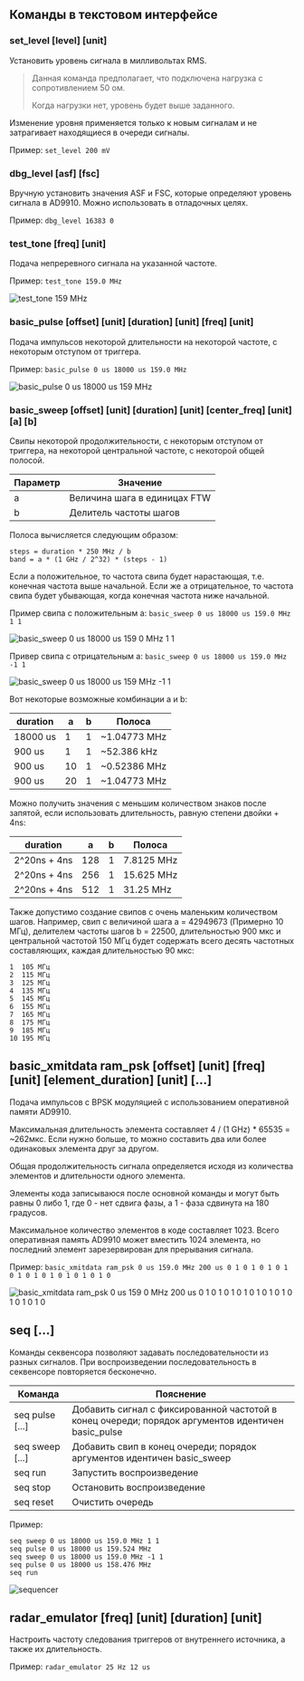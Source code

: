 ## Команды в текстовом интерфейсе

### set_level [level] [unit]

Установить уровень сигнала в милливольтах RMS.

> Данная команда предполагает, что подключена нагрузка с сопротивлением 50 ом.
>
> Когда нагрузки нет, уровень будет выше заданного.

Изменение уровня применяется только к новым сигналам и не затрагивает находящиеся в очереди сигналы.

Пример: `set_level 200 mV`

### dbg_level [asf] [fsc]

Вручную установить значения ASF и FSC, которые определяют уровень сигнала в AD9910. Можно использовать в отладочных целях.

Пример: `dbg_level 16383 0`

### test_tone [freq] [unit]

Подача непреревного сигнала на указанной частоте.

Пример: `test_tone 159.0 MHz`

![test_tone 159 MHz](https://github.com/AXKuhta/stm32_ad9910/assets/11133304/b8247705-0dce-4c52-bee0-04f8d200ca63)

### basic_pulse [offset] [unit] [duration] [unit] [freq] [unit]

Подача импульсов некоторой длительности на некоторой частоте, с некоторым отступом от триггера.

Пример: `basic_pulse 0 us 18000 us 159.0 MHz`

![basic_pulse 0 us 18000 us 159 MHz](https://github.com/AXKuhta/stm32_ad9910/assets/11133304/811c9247-69cc-470e-939c-28d8a6da24cb)

### basic_sweep [offset] [unit] [duration] [unit] [center_freq] [unit] [a] [b]

Свипы некоторой продолжительности, с некоторым отступом от триггера, на некоторой центральной частоте, с некоторой общей полосой.

|Параметр|Значение|
|---|---|
|a|Величина шага в единицах FTW|
|b|Делитель частоты шагов|

Полоса вычисляется следующим образом:

```
steps = duration * 250 MHz / b
band = a * (1 GHz / 2^32) * (steps - 1)
```

Если a положительное, то частота свипа будет нарастающая, т.е. конечная частота выше начальной. Если же a отрицательное, то частота свипа будет убывающая, когда конечная частота ниже начальной.

Пример свипа с положительным a: `basic_sweep 0 us 18000 us 159.0 MHz 1 1`

![basic_sweep 0 us 18000 us 159 0 MHz 1 1](https://github.com/AXKuhta/stm32_ad9910/assets/11133304/42b9fbb8-24d8-41ef-bb70-10d8a34ef350)

Привер свипа с отрицательным a: `basic_sweep 0 us 18000 us 159.0 MHz -1 1`

![basic_sweep 0 us 18000 us 159 MHz -1 1](https://github.com/AXKuhta/stm32_ad9910/assets/11133304/dad0410a-4e60-432f-98e3-4a42e0b2e1b7)

Вот некоторые возможные комбинации a и b:

|duration|a|b|Полоса|
|---|---|---|---|
|18000 us|1|1|~1.04773 MHz|
|900 us|1|1|~52.386 kHz|
|900 us|10|1|~0.52386 MHz|
|900 us|20|1|~1.04773 MHz|

Можно получить значения с меньшим количеством знаков после запятой, если использовать длительность, равную степени двойки + 4ns:

|duration|a|b|Полоса|
|---|---|---|---|
|2^20ns + 4ns|128|1|7.8125 MHz|
|2^20ns + 4ns|256|1|15.625 MHz|
|2^20ns + 4ns|512|1|31.25 MHz|

Также допустимо создание свипов с очень маленьким количеством шагов. Например, свип с величиной шага a = 42949673 (Примерно 10 МГц), делителем частоты шагов b = 22500, длительностью 900 мкс и центральной частотой 150 МГц будет содержать всего десять частотных составляющих, каждая длительностью 90 мкс:

```
1  105 МГц
2  115 МГц
3  125 МГц
4  135 МГц
5  145 МГц
6  155 МГц
7  165 МГц
8  175 МГц
9  185 МГц
10 195 МГц
```

## basic_xmitdata ram_psk [offset] [unit] [freq] [unit] [element_duration] [unit] [...]

Подача импульсов с BPSK модуляцией с использованием оперативной памяти AD9910.

Максимальная длительность элемента составляет 4 / (1 GHz) * 65535 = ~262мкс. Если нужно больше, то можно составить два или более одинаковых элемента друг за другом.

Общая продолжительность сигнала определяется исходя из количества элементов и длительности одного элемента.

Элементы кода записываюся после основной команды и могут быть равны 0 либо 1, где 0 - нет сдвига фазы, а 1 - фаза сдвинута на 180 градусов.

Максимальное количество элементов в коде составляет 1023. Всего оперативная память AD9910 может вместить 1024 элемента, но последний элемент зарезервирован для прерывания сигнала.

Пример: `basic_xmitdata ram_psk 0 us 159.0 MHz 200 us 0 1 0 1 0 1 0 1 0 1 0 1 0 1 0 1 0 1 0 1 0`

![basic_xmitdata ram_psk 0 us 159 0 MHz 200 us 0 1 0 1 0 1 0 1 0 1 0 1 0 1 0 1 0 1 0 1 0](https://github.com/AXKuhta/stm32_ad9910/assets/11133304/9d44b6c3-7886-439b-b150-7b878d2c6e5a)

## seq [...]

Команды секвенсора позволяют задавать последовательности из разных сигналов. При воспроизведении последовательность в секвенсоре повторяется бесконечно.

|Команда|Пояснение|
|---|---|
|seq pulse [...]|Добавить сигнал с фиксированной частотой в конец очереди; порядок аргументов идентичен basic_pulse|
|seq sweep [...]|Добавить свип в конец очереди; порядок аргументов идентичен basic_sweep|
|seq run|Запустить воспроизведение|
|seq stop|Остановить воспроизведение|
|seq reset|Очистить очередь|

Пример:

```
seq sweep 0 us 18000 us 159.0 MHz 1 1
seq pulse 0 us 18000 us 159.524 MHz
seq sweep 0 us 18000 us 159.0 MHz -1 1
seq pulse 0 us 18000 us 158.476 MHz
seq run
```

![sequencer](https://github.com/AXKuhta/stm32_ad9910/assets/11133304/f3c8a885-f8eb-494d-8bab-78471956a0b9)

## radar_emulator [freq] [unit] [duration] [unit]

Настроить частоту следования триггеров от внутреннего источника, а также их длительность.

Пример: `radar_emulator 25 Hz 12 us`
